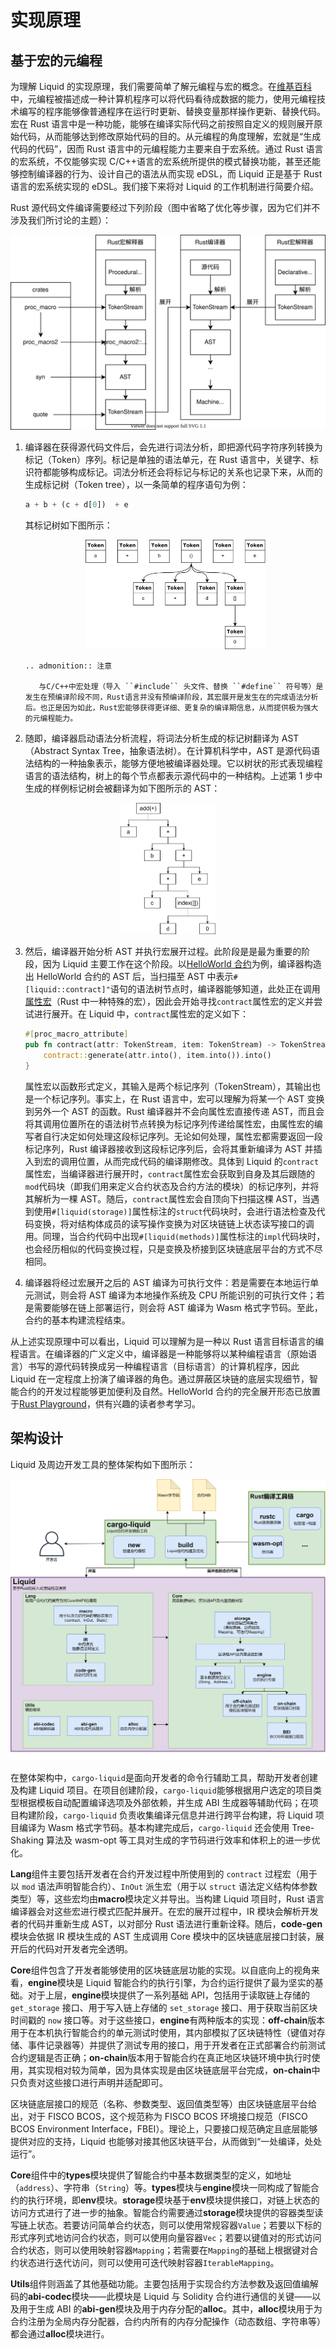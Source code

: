 # 实现原理

## 基于宏的元编程

为理解 Liquid 的实现原理，我们需要简单了解元编程与宏的概念。在[维基百科](https://zh.wikipedia.org/wiki/%E5%85%83%E7%BC%96%E7%A8%8B)中，元编程被描述成一种计算机程序可以将代码看待成数据的能力，使用元编程技术编写的程序能够像普通程序在运行时更新、替换变量那样操作更新、替换代码。宏在 Rust 语言中是一种功能，能够在编译实际代码之前按照自定义的规则展开原始代码，从而能够达到修改原始代码的目的。从元编程的角度理解，宏就是“生成代码的代码”，因而 Rust 语言中的元编程能力主要来自于宏系统。通过 Rust 语言的宏系统，不仅能够实现 C/C++语言的宏系统所提供的模式替换功能，甚至还能够控制编译器的行为、设计自己的语法从而实现 eDSL，而 Liquid 正是基于 Rust 语言的宏系统实现的 eDSL。我们接下来将对 Liquid 的工作机制进行简要介绍。

Rust 源代码文件编译需要经过下列阶段（图中省略了优化等步骤，因为它们并不涉及我们所讨论的主题）：

<div align=center>
    <img src="../../_static/images/advance/compile.svg" alt="compile"/>
</div>

1. 编译器在获得源代码文件后，会先进行词法分析，即把源代码字符序列转换为标记（Token）序列。标记是单独的语法单元，在 Rust 语言中，关键字、标识符都能够构成标记。词法分析还会将标记与标记的关系也记录下来，从而的生成标记树（Token tree），以一条简单的程序语句为例：

    ```rust
    a + b + (c + d[0])  + e
    ```

    其标记树如下图所示：
    <div align=center>
        <img src="../../_static/images/advance/token_tree.png" width=60% alt="token_tree"/>
    </div>

    ```eval_rst
    .. admonition:: 注意

       与C/C++中宏处理（导入 ``#include`` 头文件、替换 ``#define`` 符号等）是发生在预编译阶段不同，Rust语言并没有预编译阶段，其宏展开是发生在的完成语法分析后。也正是因为如此，Rust宏能够获得更详细、更复杂的编译期信息，从而提供极为强大的元编程能力。
    ```

2. 随即，编译器启动语法分析流程，将词法分析生成的标记树翻译为 AST（Abstract Syntax Tree，抽象语法树）。在计算机科学中，AST 是源代码语法结构的一种抽象表示，能够方便地被编译器处理。它以树状的形式表现编程语言的语法结构，树上的每个节点都表示源代码中的一种结构。上述第 1 步中生成的样例标记树会被翻译为如下图所示的 AST：

 <div align=center>
     <img src="../../_static/images/advance/ast.png" width=30% alt="ast"/>
 </div>

3. 然后，编译器开始分析 AST 并执行宏展开过程。此阶段是是最为重要的阶段，因为 Liquid 主要工作在这个阶段。以[HelloWorld 合约](../quickstart/example.html#id3)为例，编译器构造出 HelloWorld 合约的 AST 后，当扫描至 AST 中表示`#[liquid::contract]"`语句的语法树节点时，编译器能够知道，此处正在调用[属性宏](https://doc.rust-lang.org/reference/procedural-macros.html#attribute-macros)（Rust 中一种特殊的宏），因此会开始寻找`contract`属性宏的定义并尝试进行展开。在 Liquid 中，`contract`属性宏的定义如下：

    ```rust
    #[proc_macro_attribute]
    pub fn contract(attr: TokenStream, item: TokenStream) -> TokenStream {
        contract::generate(attr.into(), item.into()).into()
    }
    ```

    属性宏以函数形式定义，其输入是两个标记序列（TokenStream），其输出也是一个标记序列。事实上，在 Rust 语言中，宏可以理解为将某一个 AST 变换到另外一个 AST 的函数。Rust 编译器并不会向属性宏直接传递 AST，而且会将其调用位置所在的语法树节点转换为标记序列传递给属性宏，由属性宏的编写者自行决定如何处理这段标记序列。无论如何处理，属性宏都需要返回一段标记序列，Rust 编译器接收到这段标记序列后，会将其重新编译为 AST 并插入到宏的调用位置，从而完成代码的编译期修改。具体到 Liquid 的`contract`属性宏，当编译器进行展开时，`contract`属性宏会获取到自身及其后跟随的`mod`代码块（即我们用来定义合约状态及合约方法的模块）的标记序列，并将其解析为一棵 AST。随后，`contract`属性宏会自顶向下扫描这棵 AST，当遇到使用`#[liquid(storage)]`属性标注的`struct`代码块时，会进行语法检查及代码变换，将对结构体成员的读写操作变换为对区块链链上状态读写接口的调用。同理，当合约代码中出现`#[liquid(methods)]`属性标注的`impl`代码块时，也会经历相似的代码变换过程，只是变换及桥接到区块链底层平台的方式不尽相同。

4. 编译器将经过宏展开之后的 AST 编译为可执行文件：若是需要在本地运行单元测试，则会将 AST 编译为本地操作系统及 CPU 所能识别的可执行文件；若是需要能够在链上部署运行，则会将 AST 编译为 Wasm 格式字节码。至此，合约的基本构建流程结束。

从上述实现原理中可以看出，Liquid 可以理解为是一种以 Rust 语言目标语言的编程语言。在编译器的广义定义中，编译器是一种能够将以某种编程语言（原始语言）书写的源代码转换成另一种编程语言（目标语言）的计算机程序，因此 Liquid 在一定程度上扮演了编译器的角色。通过屏蔽区块链的底层实现细节，智能合约的开发过程能够更加便利及自然。HelloWorld 合约的完全展开形态已放置于[Rust Playground](https://play.rust-lang.org/?version=stable&mode=debug&edition=2018&gist=a2ac3d836b0fdce414e656019b454c82)，供有兴趣的读者参考学习。

## 架构设计

Liquid 及周边开发工具的整体架构如下图所示：

<div align=center>
    <img src="../../_static/images/advance/liquid_arch.png" width=100% alt="ast"/>
</div>

在整体架构中，`cargo-liquid`是面向开发者的命令行辅助工具，帮助开发者创建及构建 Liquid 项目。在项目创建阶段，`cargo-liquid`能够根据用户选定的项目类型根据模板自动配置编译选项及外部依赖，并生成 ABI 生成器等辅助代码；在项目构建阶段，`cargo-liquid` 负责收集编译元信息并进行跨平台构建，将 Liquid 项目编译为 Wasm 格式字节码。基本构建完成后，`cargo-liquid` 还会使用 Tree-Shaking 算法及 wasm-opt 等工具对生成的字节码进行效率和体积上的进一步优化。

**Lang**组件主要包括开发者在合约开发过程中所使用到的 `contract` 过程宏（用于以 `mod` 语法声明智能合约）、`InOut` 派生宏（用于以 `struct` 语法定义结构体参数类型）等，这些宏均由**macro**模块定义并导出。当构建 Liquid 项目时，Rust 语言编译器会对这些宏进行模式匹配并展开。在宏的展开过程中，IR 模块会解析开发者的代码并重新生成 AST，以对部分 Rust 语法进行重新诠释。随后，**code-gen**模块会依据 IR 模块生成的 AST 生成调用 Core 模块中的区块链底层接口封装，展开后的代码对开发者完全透明。

**Core**组件包含了开发者能够使用的区块链底层功能的实现。以自底向上的视角来看，**engine**模块是 Liquid 智能合约的执行引擎，为合约运行提供了最为坚实的基础。对于上层，**engine**模块提供了一系列基础 API，包括用于读取链上存储的 `get_storage` 接口、用于写入链上存储的 `set_storage` 接口、用于获取当前区块时间戳的 `now` 接口等。对于这些接口，**engine**有两种版本的实现：**off-chain**版本用于在本机执行智能合约的单元测试时使用，其内部模拟了区块链特性（键值对存储、事件记录器等）并提供了测试专用的接口，用于开发者在正式部署合约前测试合约逻辑是否正确；**on-chain**版本用于智能合约在真正地区块链环境中执行时使用，其实现相对较为简单，因为具体实现是由区块链底层平台完成，**on-chain**中只负责对这些接口进行声明并适配即可。

区块链底层接口的规范（名称、参数类型、返回值类型等）由区块链底层平台给出，对于 FISCO BCOS，这个规范称为 FISCO BCOS 环境接口规范（FISCO BCOS Environment Interface，FBEI）。理论上，只要接口规范确定且底层能够提供对应的支持，Liquid 也能够对接其他区块链平台，从而做到“一处编译，处处运行”。

**Core**组件中的**types**模块提供了智能合约中基本数据类型的定义，如地址（`address`）、字符串（`String`）等。**types**模块与**engine**模块一同构成了智能合约的执行环境，即**env**模块。**storage**模块基于**env**模块提供接口，对链上状态的访问方式进行了进一步的抽象。智能合约需要通过**storage**模块提供的容器类型读写链上状态。若要访问简单合约状态，则可以使用常规容器`Value`；若要以下标的形式序列式地访问合约状态，则可以使用向量容器`Vec`；若要以键值对的形式访问合约状态，则可以使用映射容器`Mapping`；若需要在`Mapping`的基础上根据键对合约状态进行迭代访问，则可以使用可迭代映射容器`IterableMapping`。

**Utils**组件则涵盖了其他基础功能。主要包括用于实现合约方法参数及返回值编解码的**abi-codec**模块——此模块是 Liquid 与 Solidity 合约进行通信的关键——以及用于生成 ABI 的**abi-gen**模块及用于内存分配的**alloc**。其中，**alloc**模块用于为合约注册为全局内存分配器，合约内所有的内存分配操作（动态数组、字符串等）都会通过**alloc**模块进行。

